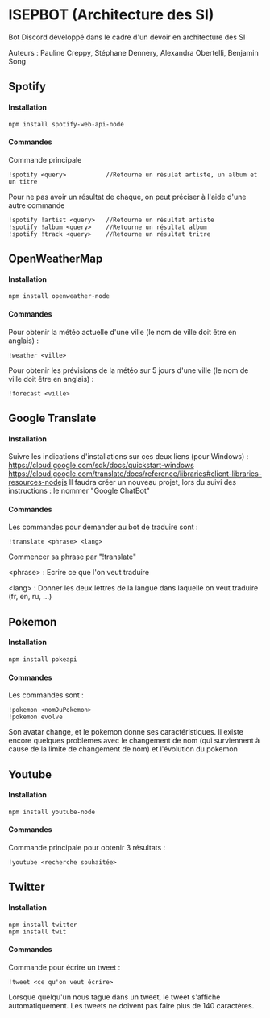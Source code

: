 ISEPBOT (Architecture des SI)
=================
Bot Discord développé dans le cadre d'un devoir en architecture des SI

Auteurs : Pauline Creppy, Stéphane Dennery, Alexandra Obertelli, Benjamin Song

Spotify
----------
#### Installation
```
npm install spotify-web-api-node
```
#### Commandes
Commande principale
```
!spotify <query>           //Retourne un résulat artiste, un album et un titre
```
Pour ne pas avoir un résultat de chaque, on peut préciser à l'aide d'une autre commande
```
!spotify !artist <query>   //Retourne un résultat artiste
!spotify !album <query>    //Retourne un résultat album
!spotify !track <query>    //Retourne un résultat tritre
```
OpenWeatherMap
----------
#### Installation
```
npm install openweather-node
```
#### Commandes
Pour obtenir la météo actuelle d'une ville (le nom de ville doit être en anglais) : 
```
!weather <ville>           
```
Pour obtenir les prévisions de la météo sur 5 jours d'une ville (le nom de ville doit être en anglais) : 
```
!forecast <ville>           
```

Google Translate
---------
#### Installation
Suivre les indications d'installations sur ces deux liens (pour  Windows) :
https://cloud.google.com/sdk/docs/quickstart-windows
https://cloud.google.com/translate/docs/reference/libraries#client-libraries-resources-nodejs
Il faudra créer un nouveau projet, lors du suivi des instructions : le nommer "Google ChatBot"

#### Commandes
Les commandes pour demander au bot de traduire sont : 
```
!translate <phrase> <lang>         
```
Commencer sa phrase par "!translate"

\<phrase> : Ecrire ce que  l'on veut traduire

\<lang> : Donner les deux lettres de la langue dans laquelle on veut traduire (fr, en, ru, ...)

Pokemon
-------
#### Installation
```
npm install pokeapi
```
#### Commandes
Les commandes sont : 
```
!pokemon <nomDuPokemon>
!pokemon evolve
```
Son avatar change, et le pokemon donne ses caractéristiques. Il existe encore quelques problèmes avec le changement de nom (qui surviennent à cause de la limite de changement de nom) et l'évolution du pokemon


Youtube
-------
#### Installation
```
npm install youtube-node
```
#### Commandes
Commande principale pour obtenir 3 résultats :
```
!youtube <recherche souhaitée>
```
Twitter
-------
#### Installation
```
npm install twitter
npm install twit
```
#### Commandes
Commande pour écrire un tweet :
```
!tweet <ce qu'on veut écrire>
```
Lorsque quelqu'un nous tague dans un tweet, le tweet s'affiche automatiquement.
Les tweets ne doivent pas faire plus de 140 caractères.
